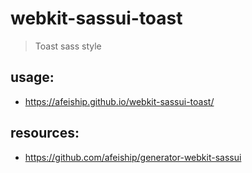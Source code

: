 # webkit-sassui-toast
> Toast sass style

## usage:
+ https://afeiship.github.io/webkit-sassui-toast/

## resources:
+ https://github.com/afeiship/generator-webkit-sassui
